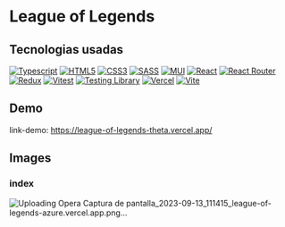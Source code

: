 # League of Legends

## Tecnologias usadas
[![Typescript](https://img.shields.io/badge/typescript-black?style=for-the-badge&logo=typescript)](https://github.com/josseLara)
[![HTML5](https://img.shields.io/badge/html5-black?style=for-the-badge&logo=html5)](https://hub.docker.com/u/josseLara)
[![CSS3](https://img.shields.io/badge/css3-black?style=for-the-badge&logo=css3)](https://hub.docker.com/u/josseLara)
[![SASS](https://img.shields.io/badge/sass-black?style=for-the-badge&logo=sass)](https://github.com/wervlad)
[![MUI](https://img.shields.io/badge/mui-black?style=for-the-badge&logo=mui)](https://github.com/wervlad)
[![React](https://img.shields.io/badge/react-black?style=for-the-badge&logo=react)](https://github.com/josseLara)
[![React Router](https://img.shields.io/badge/reactrouter-black?style=for-the-badge&logo=reactrouter)](https://github.com/josseLara)
[![Redux](https://img.shields.io/badge/redux-black?style=for-the-badge&logo=redux)](https://github.com/josseLara)
[![Vitest](https://img.shields.io/badge/vitest-black?style=for-the-badge&logo=vitest)](https://github.com/josseLara)
[![Testing Library](https://img.shields.io/badge/testinglibrary-black?style=for-the-badge&logo=testinglibrary)](https://github.com/josseLara)
[![Vercel](https://img.shields.io/badge/vercel-black?style=for-the-badge&logo=vercel)](https://github.com/josseLara)
[![Vite](https://img.shields.io/badge/vite-black?style=for-the-badge&logo=vite)](https://github.com/josseLara)


## Demo
link-demo: [https://league-of-legends-theta.vercel.app/ ](https://league-of-legends-azure.vercel.app/)

## Images

### index


![Uploading Opera Captura de pantalla_2023-09-13_111415_league-of-legends-azure.vercel.app.png…]()
